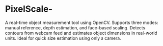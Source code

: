 # PixelScale-
A real-time object measurement tool using OpenCV. Supports three modes: manual reference, depth estimation, and face-based scaling. Detects contours from webcam feed and estimates object dimensions in real-world units. Ideal for quick size estimation using only a camera.
